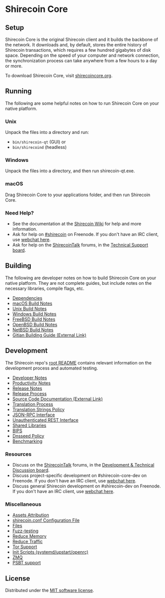 Shirecoin Core
=============

Setup
---------------------
Shirecoin Core is the original Shirecoin client and it builds the backbone of the network. It downloads and, by default, stores the entire history of Shirecoin transactions, which requires a few hundred gigabytes of disk space. Depending on the speed of your computer and network connection, the synchronization process can take anywhere from a few hours to a day or more.

To download Shirecoin Core, visit [shirecoincore.org](https://shirecoincore.org/en/download/).

Running
---------------------
The following are some helpful notes on how to run Shirecoin Core on your native platform.

### Unix

Unpack the files into a directory and run:

- `bin/shirecoin-qt` (GUI) or
- `bin/shirecoind` (headless)

### Windows

Unpack the files into a directory, and then run shirecoin-qt.exe.

### macOS

Drag Shirecoin Core to your applications folder, and then run Shirecoin Core.

### Need Help?

* See the documentation at the [Shirecoin Wiki](https://en.shirecoin.it/wiki/Main_Page)
for help and more information.
* Ask for help on [#shirecoin](https://webchat.freenode.net/#shirecoin) on Freenode. If you don't have an IRC client, use [webchat here](https://webchat.freenode.net/#shirecoin).
* Ask for help on the [ShirecoinTalk](https://shirecointalk.org/) forums, in the [Technical Support board](https://shirecointalk.org/index.php?board=4.0).

Building
---------------------
The following are developer notes on how to build Shirecoin Core on your native platform. They are not complete guides, but include notes on the necessary libraries, compile flags, etc.

- [Dependencies](dependencies.md)
- [macOS Build Notes](build-osx.md)
- [Unix Build Notes](build-unix.md)
- [Windows Build Notes](build-windows.md)
- [FreeBSD Build Notes](build-freebsd.md)
- [OpenBSD Build Notes](build-openbsd.md)
- [NetBSD Build Notes](build-netbsd.md)
- [Gitian Building Guide (External Link)](https://github.com/shirecoin-core/docs/blob/master/gitian-building.md)

Development
---------------------
The Shirecoin repo's [root README](/README.md) contains relevant information on the development process and automated testing.

- [Developer Notes](developer-notes.md)
- [Productivity Notes](productivity.md)
- [Release Notes](release-notes.md)
- [Release Process](release-process.md)
- [Source Code Documentation (External Link)](https://doxygen.shirecoincore.org/)
- [Translation Process](translation_process.md)
- [Translation Strings Policy](translation_strings_policy.md)
- [JSON-RPC Interface](JSON-RPC-interface.md)
- [Unauthenticated REST Interface](REST-interface.md)
- [Shared Libraries](shared-libraries.md)
- [BIPS](bips.md)
- [Dnsseed Policy](dnsseed-policy.md)
- [Benchmarking](benchmarking.md)

### Resources
* Discuss on the [ShirecoinTalk](https://shirecointalk.org/) forums, in the [Development & Technical Discussion board](https://shirecointalk.org/index.php?board=6.0).
* Discuss project-specific development on #shirecoin-core-dev on Freenode. If you don't have an IRC client, use [webchat here](https://webchat.freenode.net/#shirecoin-core-dev).
* Discuss general Shirecoin development on #shirecoin-dev on Freenode. If you don't have an IRC client, use [webchat here](https://webchat.freenode.net/#shirecoin-dev).

### Miscellaneous
- [Assets Attribution](assets-attribution.md)
- [shirecoin.conf Configuration File](shirecoin-conf.md)
- [Files](files.md)
- [Fuzz-testing](fuzzing.md)
- [Reduce Memory](reduce-memory.md)
- [Reduce Traffic](reduce-traffic.md)
- [Tor Support](tor.md)
- [Init Scripts (systemd/upstart/openrc)](init.md)
- [ZMQ](zmq.md)
- [PSBT support](psbt.md)

License
---------------------
Distributed under the [MIT software license](/COPYING).
